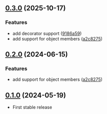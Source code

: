 ## [0.3.0](https://github.com/louy/ts-gettext-extractor/compare/v0.1.0...v0.3.0) (2025-10-17)

### Features

* add decorator support ([9186a59](https://github.com/louy/ts-gettext-extractor/commit/9186a595db154bd32ef231897dde25b4bf15ccc8))
* add support for object members ([a2c8275](https://github.com/louy/ts-gettext-extractor/commit/a2c8275aac4f4e973ce35b6fd4f4082570c03c16))
## [0.2.0](https://github.com/louy/ts-gettext-extractor/compare/v0.1.0...v0.2.0) (2024-06-15)

### Features

* add support for object members ([a2c8275](https://github.com/louy/ts-gettext-extractor/commit/a2c8275aac4f4e973ce35b6fd4f4082570c03c16))
## [0.1.0](https://github.com/louy/ts-gettext-extractor/releases/tag/v0.1.0) (2024-05-19)
- First stable release
